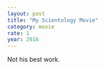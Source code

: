 ```yaml
---
layout: post
title: "My Scientology Movie"
category: movie
rate: 1
year: 2016
---
```


Not his best work.